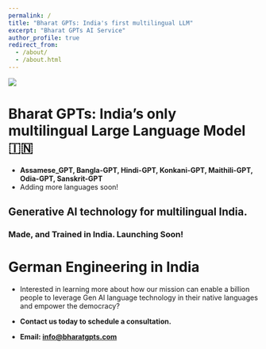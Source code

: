 ```yaml
---
permalink: /
title: "Bharat GPTs: India's first multilingual LLM"
excerpt: "Bharat GPTs AI Service"
author_profile: true
redirect_from: 
  - /about/
  - /about.html
---
```


<img src="../images/home.jpg"/>

Bharat GPTs: India’s only multilingual Large Language Model 🇮🇳
========

* **Assamese_GPT, Bangla-GPT, Hindi-GPT, Konkani-GPT, Maithili-GPT, Odia-GPT, Sanskrit-GPT**
* Adding more languages soon!

## Generative AI technology for multilingual India.

### Made, and Trained in India. Launching Soon!

German Engineering in India
===

* Interested in learning more about how our mission can enable a billion people to leverage Gen AI language technology
  in their native languages and empower the democracy?

* **Contact us today to schedule a consultation.**

* **Email: [info@bharatgpts.com]()**
